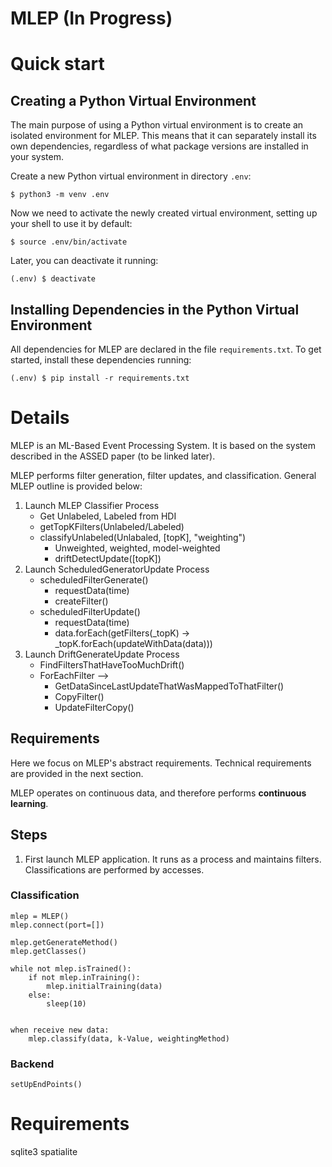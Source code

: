 # MLEP (In Progress)

# Quick start
## Creating a Python Virtual Environment
The main purpose of using a Python virtual environment is to create an isolated environment for
MLEP. This means that it can separately install its own dependencies, regardless of what package
versions are installed in your system.

Create a new Python virtual environment in directory `.env`:
```console
$ python3 -m venv .env
```

Now we need to activate the newly created virtual environment, setting up your shell to use it by
default:
```console
$ source .env/bin/activate
```

Later, you can deactivate it running:
```console
(.env) $ deactivate
```

## Installing Dependencies in the Python Virtual Environment
All dependencies for MLEP are declared in the file `requirements.txt`. To get started, install these
dependencies running:
```console
(.env) $ pip install -r requirements.txt
```

# Details

MLEP is an ML-Based Event Processing System. It is based on the system described in the ASSED paper (to be linked later).

MLEP performs filter generation, filter updates, and classification. General MLEP outline is provided below:

1. Launch MLEP Classifier Process
    - Get Unlabeled, Labeled from HDI 
    - getTopKFilters(Unlabeled/Labeled)
    - classifyUnlabeled(Unlabaled, [topK], "weighting")
        - Unweighted, weighted, model-weighted
        - driftDetectUpdate([topK])
2. Launch ScheduledGeneratorUpdate Process
    - scheduledFilterGenerate()
        - requestData(time)
        - createFilter()
    - scheduledFilterUpdate()
        - requestData(time)
        - data.forEach(getFilters(_topK) -> _topK.forEach(updateWithData(data)))
3. Launch DriftGenerateUpdate Process
    - FindFiltersThatHaveTooMuchDrift()
    - ForEachFilter -->
        - GetDataSinceLastUpdateThatWasMappedToThatFilter()
        - CopyFilter()
        - UpdateFilterCopy()

## Requirements

Here we focus on MLEP's abstract requirements. Technical requirements are provided in the next section.

MLEP operates on continuous data, and therefore performs **continuous learning**.

## Steps

1. First launch MLEP application. It runs as a process and maintains filters. Classifications are performed by accesses.

### Classification

    mlep = MLEP()
    mlep.connect(port=[])

    mlep.getGenerateMethod()
    mlep.getClasses()
    
    while not mlep.isTrained():
        if not mlep.inTraining():
            mlep.initialTraining(data)
        else:
            sleep(10)


    when receive new data:
        mlep.classify(data, k-Value, weightingMethod)
    

### Backend

    setUpEndPoints()

# Requirements

sqlite3
spatialite



    

